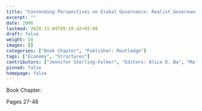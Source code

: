 ```yaml
---
title: "Contending Perspectives on Global Governance: Realist Governance: Revisting Cave! Hic Dragones and Beyond"
excerpt: ""
date: 2006
lastmod: 2020-11-04T09:19:42+01:00
draft: false
weight: 50
images: []
categories: ["Book Chapter", "Publisher: Routledge"]
tags: ["Economy", "Structures"]
contributors: ["Jennifer Sterling-Folker", "Editors: Alice D. Ba", "Matthew J. Hoffman"]
pinned: false
homepage: false
---
```


Book Chapter:

Pages 27-48